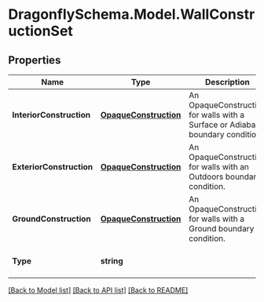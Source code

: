 
# DragonflySchema.Model.WallConstructionSet

## Properties

Name | Type | Description | Notes
------------ | ------------- | ------------- | -------------
**InteriorConstruction** | [**OpaqueConstruction**](OpaqueConstruction.md) | An OpaqueConstruction for walls with a Surface or Adiabatic boundary condition. | [optional] 
**ExteriorConstruction** | [**OpaqueConstruction**](OpaqueConstruction.md) | An OpaqueConstruction for walls with an Outdoors boundary condition. | [optional] 
**GroundConstruction** | [**OpaqueConstruction**](OpaqueConstruction.md) | An OpaqueConstruction for walls with a Ground boundary condition. | [optional] 
**Type** | **string** |  | [optional] [readonly] [default to "WallConstructionSet"]

[[Back to Model list]](../README.md#documentation-for-models)
[[Back to API list]](../README.md#documentation-for-api-endpoints)
[[Back to README]](../README.md)

